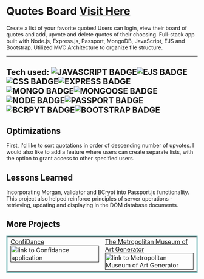 # Quotes Board <a href="https://quotationsboard.cyclic.app/" target="_blank">Visit Here</a>

Create a list of your favorite quotes! 
Users can login, view their board of quotes and add, upvote and delete quotes of their choosing. 
Full-stack app built with Node.js, Express.js, Passport, MongoDB, JavaScript, EJS and Bootstrap. Utilized MVC Architecture to organize file structure. 

---

## Tech used: ![JAVASCRIPT BADGE](https://img.shields.io/static/v1?label=|&message=JAVASCRIPT&color=3c7f5d&style=plastic&logo=javascript)![EJS BADGE](https://img.shields.io/static/v1?label=|&message=EJS&color=90A93A&style=plastic&logo=ejs)![CSS BADGE](https://img.shields.io/static/v1?label=|&message=CSS3&color=285f65&style=plastic&logo=css3)![EXPRESS BADGE](https://img.shields.io/static/v1?label=|&message=EXPRESS&color=90A93A&style=plastic&logo=express)![MONGO BADGE](https://img.shields.io/static/v1?label=|&message=MONGO-DB&color=cdd148&style=plastic&logo=mongodb)![MONGOOSE BADGE](https://img.shields.io/static/v1?label=|&message=MONGOOSE&color=880101&style=plastic&logo=mongoose)![NODE BADGE](https://img.shields.io/static/v1?label=|&message=NODE&color=cbb148&style=plastic&logo=node)![PASSPORT BADGE](https://img.shields.io/static/v1?label=|&message=PASSPORT&color=36DF79&style=plastic&logo=passport)![BCRPYT BADGE](https://img.shields.io/static/v1?label=|&message=BCRYPT&color=8BA9E5&style=plastic&logo=bcrpyt)![BOOTSTRAP BADGE](https://img.shields.io/static/v1?label=|&message=BOOTSTRAP&color=316c5e&style=plastic&logo=bootstrap)


## Optimizations
First, I'd like to sort quotations in order of descending number of upvotes. I would also like to add a feature where users can create separate lists, with the option to grant access to other specified users.

## Lessons Learned
Incorporating Morgan, validator and BCrypt into Passport.js functionality. This project also helped reinforce principles of server operations - retrieving, updating and displaying in the DOM database documents.

## More Projects

<table bordercolor="#66b2b2">

  <tr>
    <td width="50%"  style="align:center;" valign="top">
<a target="_blank" href="">ConfiDance</a>
        <br />
      <a target="_blank" href="">
            <img src="https://media.giphy.com/media/v1.Y2lkPTc5MGI3NjExZjM4NmJjM2IyMzIxMGNiZWZiMjMzNmI5NWE4OWIwMTE3ZjhjZGZlNyZlcD12MV9pbnRlcm5hbF9naWZzX2dpZklkJmN0PWc/OXCaDWUVwy5ViA30od/giphy.gif" width="100%"  alt="link to Confidance application"/>
        </a>
    </td>
    <td width="50%" valign="top">
<a target="_blank" href="">The Metropolitan Museum of Art Generator</a>
      <br />
        <a target="_blank" href="">
          <img src="https://media.giphy.com/media/HdH82S9MPWdWmUk6eg/giphy.gif" width="100%" alt="link to Metropolitan Museum of Art Generator"/>
        </a>
    </td>
    
  </tr>
</table>


